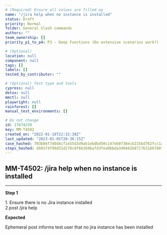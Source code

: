 ```yaml
---
# (Required) Ensure all values are filled up
name: "/jira help when no instance is installed"
status: Draft
priority: Normal
folder: General Slash commands
authors: ""
team_ownership: []
priority_p1_to_p4: P3 - Deep Functions (Do extensive scenarios work?)

# (Optional)
location: null
component: null
tags: []
labels: []
tested_by_contributor: ""

# (Optional) Test type and tools
cypress: null
detox: null
mmctl: null
playwright: null
rainforest: []
manual_test_environments: []

# Do not change
id: 17674239
key: MM-T4502
created_on: "2022-01-18T22:32:38Z"
last_updated: "2023-01-05T20:36:15Z"
case_hashed: 703b04f7d0d4cf1e55d3d9ab1ebdbd50c147eb0736ecb215bd762fcc1a219aa29e2a58f61dddf953606a2acbaafa2d6d
steps_hashed: db01f4f99d31d270c8f66369bafd3fea9bbda3d0442b8717b3166788756050a3ea1c0a7f3edc53969935bdfc83ce963f
---
```


<!-- (Auto-generated) Based on frontmatter's "key" and "name" -->

## MM-T4502: /jira help when no instance is installed

---

**Step 1**

1\. Ensure there is no Jira instance installed\
2.post /jira help

**Expected**

Ephemeral post informs test user that no jira instance has been installed
